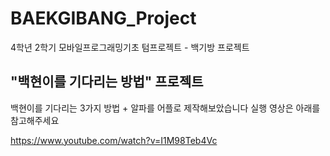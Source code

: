 # BAEKGIBANG_Project
4학년 2학기 모바일프로그래밍기초 텀프로젝트 - 백기방 프로젝트


## "백현이를 기다리는 방법" 프로젝트

백현이를 기다리는 3가지 방법 + 알파를 어플로 제작해보았습니다
실행 영상은 아래를 참고해주세요


https://www.youtube.com/watch?v=I1M98Teb4Vc
